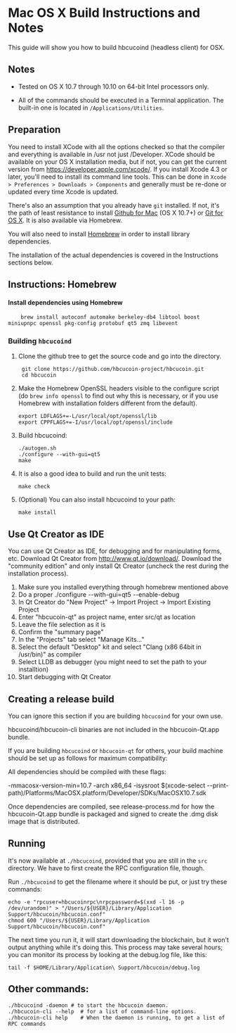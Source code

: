 Mac OS X Build Instructions and Notes
====================================
This guide will show you how to build hbcucoind (headless client) for OSX.

Notes
-----

* Tested on OS X 10.7 through 10.10 on 64-bit Intel processors only.

* All of the commands should be executed in a Terminal application. The
built-in one is located in `/Applications/Utilities`.

Preparation
-----------

You need to install XCode with all the options checked so that the compiler
and everything is available in /usr not just /Developer. XCode should be
available on your OS X installation media, but if not, you can get the
current version from https://developer.apple.com/xcode/. If you install
Xcode 4.3 or later, you'll need to install its command line tools. This can
be done in `Xcode > Preferences > Downloads > Components` and generally must
be re-done or updated every time Xcode is updated.

There's also an assumption that you already have `git` installed. If
not, it's the path of least resistance to install [Github for Mac](https://mac.github.com/)
(OS X 10.7+) or
[Git for OS X](https://code.google.com/p/git-osx-installer/). It is also
available via Homebrew.

You will also need to install [Homebrew](http://brew.sh) in order to install library
dependencies.

The installation of the actual dependencies is covered in the Instructions
sections below.

Instructions: Homebrew
----------------------

#### Install dependencies using Homebrew

        brew install autoconf automake berkeley-db4 libtool boost miniupnpc openssl pkg-config protobuf qt5 zmq libevent

### Building `hbcucoind`

1. Clone the github tree to get the source code and go into the directory.

        git clone https://github.com/hbcucoin-project/hbcucoin.git
        cd hbcucoin

2.  Make the Homebrew OpenSSL headers visible to the configure script  (do ```brew info openssl``` to find out why this is necessary, or if you use Homebrew with installation folders different from the default).

        export LDFLAGS+=-L/usr/local/opt/openssl/lib
        export CPPFLAGS+=-I/usr/local/opt/openssl/include

3.  Build hbcucoind:

        ./autogen.sh
        ./configure --with-gui=qt5
        make

4.  It is also a good idea to build and run the unit tests:

        make check

5.  (Optional) You can also install hbcucoind to your path:

        make install

Use Qt Creator as IDE
------------------------
You can use Qt Creator as IDE, for debugging and for manipulating forms, etc.
Download Qt Creator from http://www.qt.io/download/. Download the "community edition" and only install Qt Creator (uncheck the rest during the installation process).

1. Make sure you installed everything through homebrew mentioned above
2. Do a proper ./configure --with-gui=qt5 --enable-debug
3. In Qt Creator do "New Project" -> Import Project -> Import Existing Project
4. Enter "hbcucoin-qt" as project name, enter src/qt as location
5. Leave the file selection as it is
6. Confirm the "summary page"
7. In the "Projects" tab select "Manage Kits..."
8. Select the default "Desktop" kit and select "Clang (x86 64bit in /usr/bin)" as compiler
9. Select LLDB as debugger (you might need to set the path to your installtion)
10. Start debugging with Qt Creator

Creating a release build
------------------------
You can ignore this section if you are building `hbcucoind` for your own use.

hbcucoind/hbcucoin-cli binaries are not included in the hbcucoin-Qt.app bundle.

If you are building `hbcucoind` or `hbcucoin-qt` for others, your build machine should be set up
as follows for maximum compatibility:

All dependencies should be compiled with these flags:

 -mmacosx-version-min=10.7
 -arch x86_64
 -isysroot $(xcode-select --print-path)/Platforms/MacOSX.platform/Developer/SDKs/MacOSX10.7.sdk

Once dependencies are compiled, see release-process.md for how the hbcucoin-Qt.app
bundle is packaged and signed to create the .dmg disk image that is distributed.

Running
-------

It's now available at `./hbcucoind`, provided that you are still in the `src`
directory. We have to first create the RPC configuration file, though.

Run `./hbcucoind` to get the filename where it should be put, or just try these
commands:

    echo -e "rpcuser=hbcucoinrpc\nrpcpassword=$(xxd -l 16 -p /dev/urandom)" > "/Users/${USER}/Library/Application Support/hbcucoin/hbcucoin.conf"
    chmod 600 "/Users/${USER}/Library/Application Support/hbcucoin/hbcucoin.conf"

The next time you run it, it will start downloading the blockchain, but it won't
output anything while it's doing this. This process may take several hours;
you can monitor its process by looking at the debug.log file, like this:

    tail -f $HOME/Library/Application\ Support/hbcucoin/debug.log

Other commands:
-------

    ./hbcucoind -daemon # to start the hbcucoin daemon.
    ./hbcucoin-cli --help  # for a list of command-line options.
    ./hbcucoin-cli help    # When the daemon is running, to get a list of RPC commands
